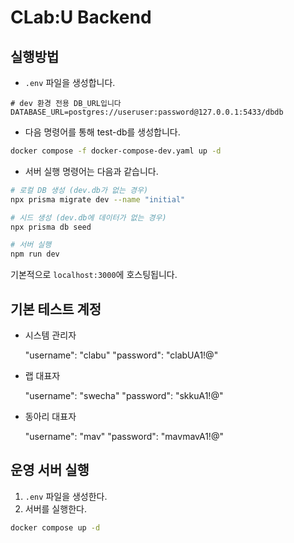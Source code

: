 # CLab:U Backend

## 실행방법
- `.env` 파일을 생성합니다.
```env
# dev 환경 전용 DB_URL입니다
DATABASE_URL=postgres://useruser:password@127.0.0.1:5433/dbdb
```
- 다음 명령어를 통해 test-db를 생성합니다.
```bash
docker compose -f docker-compose-dev.yaml up -d
```
- 서버 실행 명령어는 다음과 같습니다. 
```bash
# 로컬 DB 생성 (dev.db가 없는 경우)
npx prisma migrate dev --name "initial"

# 시드 생성 (dev.db에 데이터가 없는 경우)
npx prisma db seed

# 서버 실행
npm run dev
```

기본적으로 `localhost:3000`에 호스팅됩니다.

## 기본 테스트 계정

- 시스템 관리자

  "username": "clabu"
  "password": "clabUA1!@"

- 랩 대표자

  "username": "swecha"
  "password": "skkuA1!@"
  
- 동아리 대표자

  "username": "mav"
  "password": "mavmavA1!@"

## 운영 서버 실행
1. `.env` 파일을 생성한다.
2. 서버를 실행한다.
```bash
docker compose up -d
```
